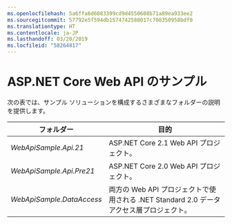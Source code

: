 ```yaml
---
ms.openlocfilehash: 5a6ffa6d6083399cd9d4550608b71a89ea933ee2
ms.sourcegitcommit: 57792e5f594db1574742588017c708350958bdf0
ms.translationtype: HT
ms.contentlocale: ja-JP
ms.lasthandoff: 03/20/2019
ms.locfileid: "58264817"
---
```

# <a name="aspnet-core-web-api-sample"></a>ASP.NET Core Web API のサンプル

次の表では、サンプル ソリューションを構成するさまざまなフォルダーの説明を提供します。

|              フォルダー              |                                        目的                                        |
|----------------------------------|---------------------------------------------------------------------------------------|
|   *WebApiSample.Api.21*   |                         ASP.NET Core 2.1 Web API プロジェクト。                          |
| *WebApiSample.Api.Pre21*  |                         ASP.NET Core 2.0 Web API プロジェクト。                          |
| *WebApiSample.DataAccess* | 両方の Web API プロジェクトで使用される .NET Standard 2.0 データ アクセス層プロジェクト。 |

